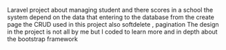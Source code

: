 Laravel project about managing student and there scores in a school 
the system depend on the data that entering to the database from the create page
the CRUD  used in this project also softdelete , pagination 
The design in the project is not all by me but I coded to learn more and in depth about the bootstrap framework
